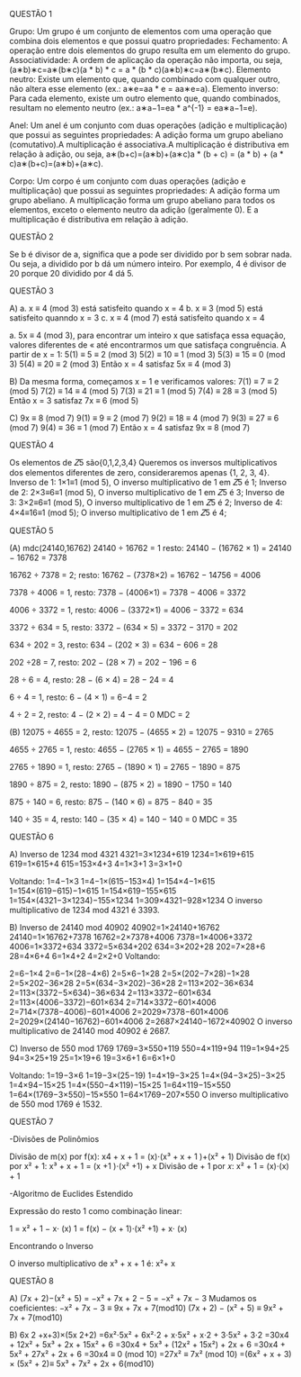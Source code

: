 QUESTÃO 1

Grupo: Um grupo é um conjunto de elementos com uma operação que combina dois elementos e que possui quatro propriedades:
Fechamento: A operação entre dois elementos do grupo resulta em um elemento do grupo.
Associatividade: A ordem de aplicação da operação não importa, ou seja, (a∗b)∗c=a∗(b∗c)(a * b) * c = a * (b * c)(a∗b)∗c=a∗(b∗c).
Elemento neutro: Existe um elemento que, quando combinado com qualquer outro, não altera esse elemento (ex.: a∗e=aa * e = aa∗e=a).
Elemento inverso: Para cada elemento, existe um outro elemento que, quando combinados, resultam no elemento neutro (ex.: a∗a−1=ea * a^{-1} = ea∗a−1=e).

Anel: Um anel é um conjunto com duas operações (adição e multiplicação) que possui as seguintes propriedades: 
A adição forma um grupo abeliano (comutativo).A multiplicação é associativa.A multiplicação é distributiva em relação à adição, ou seja, a∗(b+c)=(a∗b)+(a∗c)a * (b + c) = (a * b) + (a * c)a∗(b+c)=(a∗b)+(a∗c).

Corpo: Um corpo é um conjunto com duas operações (adição e multiplicação) que possui as seguintes propriedades:
A adição forma um grupo abeliano. A multiplicação forma um grupo abeliano para todos os elementos, exceto o elemento neutro da adição (geralmente 0). E a multiplicação é distributiva em relação à adição.

QUESTÃO 2

Se b é divisor de a, significa que a pode ser dividido por b sem sobrar nada. Ou seja, a dividido por b dá um número inteiro. Por exemplo, 4 é divisor de 20 porque 20 dividido por 4 dá 5.

QUESTÃO 3

A) a. x ≡ 4 (mod 3) está satisfeito quando x = 4
   b. x ≡ 3 (mod 5) está satisfeito quanndo x = 3
   c. x ≡ 4 (mod 7) está satisfeito quando x = 4

a. 5x ≡ 4 (mod 3), para encontrar um inteiro x que satisfaça essa equação, valores diferentes de « até encontrarmos um que satisfaça congruência. A partir de x = 1: 
5(1) ≡ 5 ≡ 2 (mod 3)
5(2) ≡ 10 ≡ 1 (mod 3)
5(3) ≡ 15 ≡ 0 (mod 3)
5(4) ≡ 20 ≡ 2 (mod 3)
Então x = 4 satisfaz 5x ≡ 4 (mod 3)

B)  Da mesma forma, começamos x = 1 e verificamos valores:
7(1) ≡ 7 ≡ 2 (mod 5)
7(2) ≡ 14 ≡ 4 (mod 5)
7(3) ≡ 21 ≡ 1 (mod 5)
7(4) ≡ 28 ≡ 3 (mod 5)
Então x = 3 satisfaz 7x ≡ 6 (mod 5)

C) 9x ≡ 8 (mod 7)
9(1) ≡ 9 ≡ 2 (mod 7)
9(2) ≡ 18 ≡ 4 (mod 7)
9(3) ≡ 27 ≡ 6 (mod 7)
9(4) ≡ 36 ≡ 1 (mod 7)
Então x = 4 satisfaz 9x ≡ 8 (mod 7)

QUESTÃO 4

Os elementos de 𝑍5 são{0,1,2,3,4} Queremos os inversos multiplicativos dos elementos diferentes de zero, consideraremos apenas {1, 2, 3, 4}.
Inverso de 1: 
1×1≡1 (mod 5), O inverso multiplicativo de 1 em 𝑍5 é 1;
Inverso de 2:
2×3≡6≡1 (mod 5), O inverso multiplicativo de 1 em 𝑍5 é 3;
Inverso de 3:
3×2≡6≡1 (mod 5), O inverso multiplicativo de 1 em 𝑍5 é 2;
Inverso de 4:
4×4≡16≡1 (mod 5); O inverso multiplicativo de 1 em 𝑍5 é 4;

QUESTÃO 5 

(A) 
mdc(24140,16762)
24140 ÷ 16762 = 1 resto:
24140 − (16762 × 1) = 24140 − 16762 = 7378

16762 ÷ 7378 = 2; resto:
16762 − (7378×2) = 16762 − 14756 = 4006

7378 ÷ 4006 = 1, resto:
7378 − (4006×1) = 7378 − 4006 = 3372

4006 ÷ 3372 = 1, resto:
4006 − (3372×1) = 4006 − 3372 = 634

3372 ÷ 634 = 5, resto:
3372 − (634 × 5) = 3372 − 3170 = 202

634 ÷ 202 = 3, resto:
634 − (202 × 3) = 634 − 606 = 28

202 ÷28 = 7, resto:
202 − (28 × 7) = 202 − 196 = 6

28 ÷ 6 = 4, resto:
28 − (6 × 4) = 28 − 24 = 4

6 ÷ 4 = 1, resto:
6 − (4 × 1) = 6−4 = 2

4 ÷ 2 = 2, resto:
4 − (2 × 2) = 4 − 4 = 0 
MDC = 2

(B)
12075 ÷ 4655 = 2, resto:
12075 − (4655 × 2) = 12075 − 9310 = 2765

4655 ÷ 2765 = 1, resto:
4655 − (2765 × 1) = 4655 − 2765 = 1890

2765 ÷ 1890 = 1, resto:
2765 − (1890 × 1) = 2765 − 1890 = 875

1890 ÷ 875 = 2, resto:
1890 − (875 × 2) = 1890 − 1750 = 140

875 ÷ 140 = 6, resto:
875 − (140 × 6) = 875 − 840 = 35

140 ÷ 35 = 4, resto:
140 − (35 × 4) = 140 − 140 = 0 
MDC = 35

QUESTÃO 6

A) Inverso de 1234 mod 4321
4321=3×1234+619
1234=1×619+615
619=1×615+4
615=153×4+3
4=1×3+1
3=3×1+0

Voltando:
1=4−1×3
1=4−1×(615−153×4)
1=154×4−1×615
1=154×(619−615)−1×615
1=154×619−155×615
1=154×(4321−3×1234)−155×1234
1=309×4321−928×1234
O inverso multiplicativo de 1234 mod 4321 é 3393.

B) Inverso de 24140 mod 40902
40902=1×24140+16762
24140=1×16762+7378
16762=2×7378+4006
7378=1×4006+3372
4006=1×3372+634
3372=5×634+202
634=3×202+28
202=7×28+6
28=4×6+4
6=1×4+2
4=2×2+0
Voltando:

2=6−1×4
2=6−1×(28−4×6)
2=5×6−1×28
2=5×(202−7×28)−1×28
2=5×202−36×28
2=5×(634−3×202)−36×28
2=113×202−36×634
2=113×(3372−5×634)−36×634
2=113×3372−601×634
2=113×(4006−3372)−601×634
2=714×3372−601×4006
2=714×(7378−4006)−601×4006
2=2029×7378−601×4006
2=2029×(24140−16762)−601×4006
2=2687×24140−1672×40902
O inverso multiplicativo de 24140 mod 40902 é 2687.

C) Inverso de 550 mod 1769
1769=3×550+119
550=4×119+94
119=1×94+25
94=3×25+19
25=1×19+6
19=3×6+1
6=6×1+0

Voltando:
1=19−3×6
1=19−3×(25−19)
1=4×19−3×25
1=4×(94−3×25)−3×25
1=4×94−15×25
1=4×(550−4×119)−15×25
1=64×119−15×550
1=64×(1769−3×550)−15×550
1=64×1769−207×550
O inverso multiplicativo de 550 mod 1769 é 1532.

QUESTÃO 7

-Divisões de Polinômios

Divisão de m(x) por f(x):  x4 + x + 1 = (x)⋅(x³ + x + 1 )+(x² + 1) 
Divisão de f(x) por x² + 1:  x³ + x + 1 = (x +1 )⋅(x² +1) + x
Divisão de + 1 por 𝑥: x² + 1 = (x)⋅(x) + 1

-Algoritmo de Euclides Estendido

Expressão do resto 1 como combinação linear:

1 = x² + 1 − x⋅ (x)
1 = f(x) − (x + 1)⋅(x² +1) + x⋅ (x)

Encontrando o Inverso

O inverso multiplicativo de x³ + x + 1 é:
x²+ x

QUESTÃO 8

A)   (7x + 2)−(x² + 5)
= −x² + 7x + 2 − 5
= −x² + 7x − 3
Mudamos os coeficientes:
−x² + 7x − 3 ≡ 9x + 7x + 7(mod10)
(7x + 2) − (x² + 5) ≡ 9x² + 7x + 7(mod10)

B)   6x 2 +x+3)×(5x 2+2)
=6x²⋅5x² + 6x²⋅2 + x⋅5x² + x⋅2 + 3⋅5x² + 3⋅2
=30x4 + 12x² + 5x³ + 2x + 15x² + 6
=30x4 + 5x³ + (12x² + 15x²) + 2x + 6
=30x4 + 5x² + 27x² + 2x + 6
=30x4 ≡ 0 (mod 10)
=27x² ≡ 7x² (mod 10)
=(6x² + x + 3) × (5x² + 2)≡ 5x³ + 7x² + 2x + 6(mod10)















​





